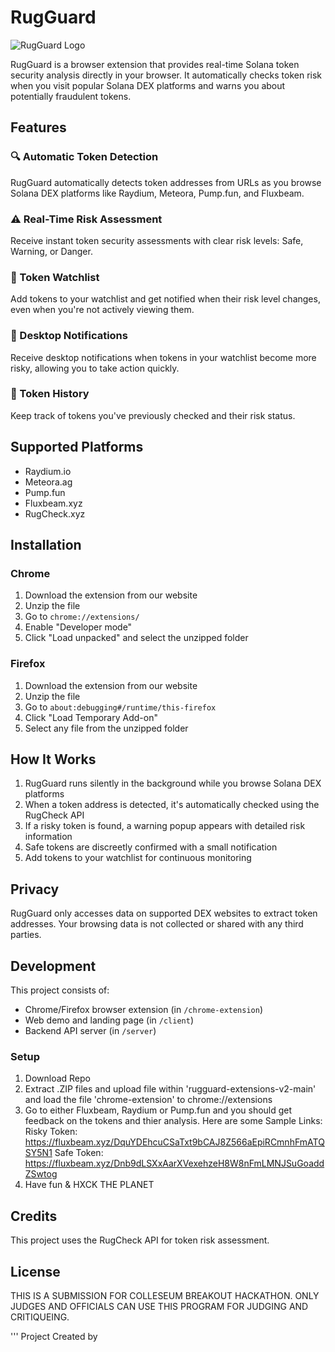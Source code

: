 # RugGuard

![RugGuard Logo](chrome-extension/images/icon-128.png)

RugGuard is a browser extension that provides real-time Solana token security analysis directly in your browser. It automatically checks token risk when you visit popular Solana DEX platforms and warns you about potentially fraudulent tokens.

## Features

### 🔍 Automatic Token Detection
RugGuard automatically detects token addresses from URLs as you browse Solana DEX platforms like Raydium, Meteora, Pump.fun, and Fluxbeam.

### ⚠️ Real-Time Risk Assessment
Receive instant token security assessments with clear risk levels: Safe, Warning, or Danger.

### 👀 Token Watchlist
Add tokens to your watchlist and get notified when their risk level changes, even when you're not actively viewing them.

### 🔔 Desktop Notifications
Receive desktop notifications when tokens in your watchlist become more risky, allowing you to take action quickly.

### 📝 Token History
Keep track of tokens you've previously checked and their risk status.

## Supported Platforms

- Raydium.io
- Meteora.ag
- Pump.fun
- Fluxbeam.xyz
- RugCheck.xyz

## Installation

### Chrome
1. Download the extension from our website
2. Unzip the file
3. Go to `chrome://extensions/`
4. Enable "Developer mode"
5. Click "Load unpacked" and select the unzipped folder

### Firefox
1. Download the extension from our website
2. Unzip the file
3. Go to `about:debugging#/runtime/this-firefox`
4. Click "Load Temporary Add-on"
5. Select any file from the unzipped folder

## How It Works

1. RugGuard runs silently in the background while you browse Solana DEX platforms
2. When a token address is detected, it's automatically checked using the RugCheck API
3. If a risky token is found, a warning popup appears with detailed risk information
4. Safe tokens are discreetly confirmed with a small notification
5. Add tokens to your watchlist for continuous monitoring

## Privacy

RugGuard only accesses data on supported DEX websites to extract token addresses. Your browsing data is not collected or shared with any third parties.

## Development

This project consists of:
- Chrome/Firefox browser extension (in `/chrome-extension`)
- Web demo and landing page (in `/client`)
- Backend API server (in `/server`)

### Setup

1. Download Repo
2. Extract .ZIP files and upload file within 'rugguard-extensions-v2-main' and load the file 'chrome-extension' to chrome://extensions
3. Go to either Fluxbeam, Raydium or Pump.fun and you should get feedback on the tokens and thier analysis. Here are some Sample Links:
Risky Token: https://fluxbeam.xyz/DquYDEhcuCSaTxt9bCAJ8Z566aEpiRCmnhFmATQSY5N1
Safe Token: https://fluxbeam.xyz/Dnb9dLSXxAarXVexehzeH8W8nFmLMNJSuGoaddZSwtog
4. Have fun & HXCK THE PLANET


## Credits

This project uses the RugCheck API for token risk assessment.

## License

THIS IS A SUBMISSION FOR COLLESEUM BREAKOUT HACKATHON. ONLY JUDGES AND OFFICIALS CAN USE THIS PROGRAM FOR JUDGING AND CRITIQUEING.

'''
Project Created by </Syrem>
